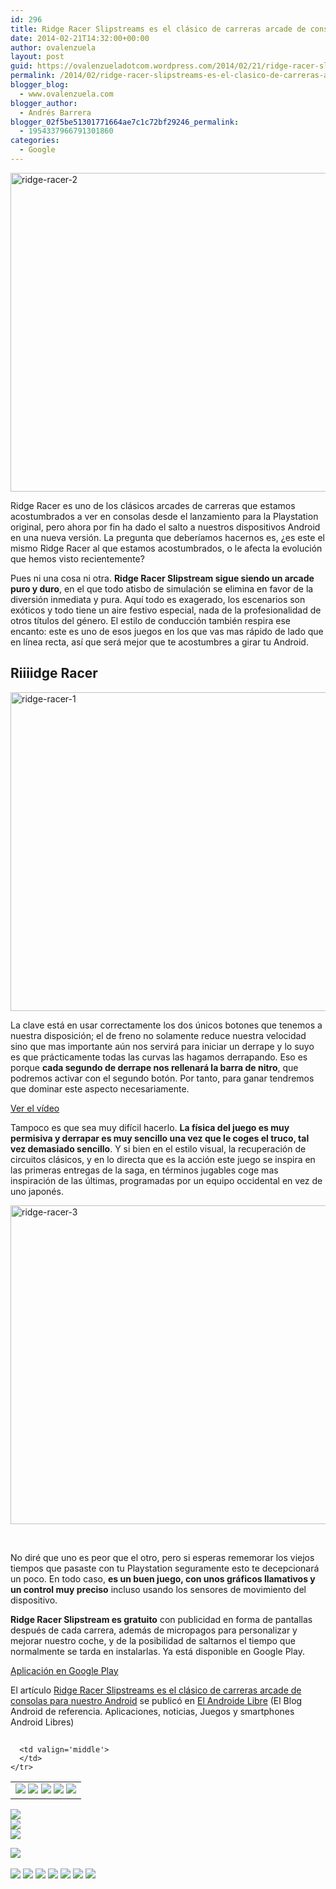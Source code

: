 ```yaml
---
id: 296
title: Ridge Racer Slipstreams es el clásico de carreras arcade de consolas para nuestro Android
date: 2014-02-21T14:32:00+00:00
author: ovalenzuela
layout: post
guid: https://ovalenzueladotcom.wordpress.com/2014/02/21/ridge-racer-slipstreams-es-el-clasico-de-carreras-arcade-de-consolas-para-nuestro-android
permalink: /2014/02/ridge-racer-slipstreams-es-el-clasico-de-carreras-arcade-de-consolas-para-nuestro-android.html
blogger_blog:
  - www.ovalenzuela.com
blogger_author:
  - Andrés Barrera
blogger_02f5be51301771664ae7c1c72bf29246_permalink:
  - 1954337966791301860
categories:
  - Google
---
```

<a href="http://www.elandroidelibre.com/2014/02/ridge-racer-slipstreams-es-el-clasico-de-carreras-arcade-de-consolas-para-nuestro-android.html/ridge-racer-2" rel="attachment wp-att-128100"><img class="aligncenter size-large wp-image-128100" alt="ridge-racer-2" src="http://www.elandroidelibre.com/wp-content/uploads/2014/02/ridge-racer-2-680x510.jpg" width="680" height="510" /></a>

Ridge Racer es uno de los clásicos arcades de carreras que estamos acostumbrados a ver en consolas desde el lanzamiento para la Playstation original, pero ahora por fin ha dado el salto a nuestros dispositivos Android en una nueva versión. La pregunta que deberíamos hacernos es, ¿es este el mismo Ridge Racer al que estamos acostumbrados, o le afecta la evolución que hemos visto recientemente?

Pues ni una cosa ni otra. **Ridge Racer Slipstream sigue siendo un arcade puro y duro**, en el que todo atisbo de simulación se elimina en favor de la diversión inmediata y pura. Aquí todo es exagerado, los escenarios son exóticos y todo tiene un aire festivo especial, nada de la profesionalidad de otros títulos del género. El estilo de conducción también respira ese encanto: este es uno de esos juegos en los que vas mas rápido de lado que en línea recta, así que será mejor que te acostumbres a girar tu Android.

## Riiiidge Racer

<a href="http://www.elandroidelibre.com/2014/02/ridge-racer-slipstreams-es-el-clasico-de-carreras-arcade-de-consolas-para-nuestro-android.html/ridge-racer-1" rel="attachment wp-att-128099"><img class="aligncenter size-large wp-image-128099" alt="ridge-racer-1" src="http://www.elandroidelibre.com/wp-content/uploads/2014/02/ridge-racer-1-680x510.jpg" width="680" height="510" /></a>

La clave está en usar correctamente los dos únicos botones que tenemos a nuestra disposición; el de freno no solamente reduce nuestra velocidad sino que mas importante aún nos servirá para iniciar un derrape y lo suyo es que prácticamente todas las curvas las hagamos derrapando. Eso es porque **cada segundo de derrape nos rellenará la barra de nitro**, que podremos activar con el segundo botón. Por tanto, para ganar tendremos que dominar este aspecto necesariamente.

[Ver el vídeo](http://www.elandroidelibre.com/2014/02/ridge-racer-slipstreams-es-el-clasico-de-carreras-arcade-de-consolas-para-nuestro-android.html)

Tampoco es que sea muy difícil hacerlo. **La física del juego es muy permisiva y derrapar es muy sencillo una vez que le coges el truco, tal vez demasiado sencillo**. Y si bien en el estilo visual, la recuperación de circuitos clásicos, y en lo directa que es la acción este juego se inspira en las primeras entregas de la saga, en términos jugables coge mas inspiración de las últimas, programadas por un equipo occidental en vez de uno japonés.

<a href="http://www.elandroidelibre.com/2014/02/ridge-racer-slipstreams-es-el-clasico-de-carreras-arcade-de-consolas-para-nuestro-android.html/ridge-racer-3" rel="attachment wp-att-128098"><img class="aligncenter size-large wp-image-128098" alt="ridge-racer-3" src="http://www.elandroidelibre.com/wp-content/uploads/2014/02/ridge-racer-3-680x510.jpg" width="680" height="510" /></a>

 

No diré que uno es peor que el otro, pero si esperas rememorar los viejos tiempos que pasaste con tu Playstation seguramente esto te decepcionará un poco. En todo caso, **es un buen juego, con unos gráficos llamativos y un control muy preciso** incluso usando los sensores de movimiento del dispositivo.

**Ridge Racer Slipstream es gratuito** con publicidad en forma de pantallas después de cada carrera, además de micropagos para personalizar y mejorar nuestro coche, y de la posibilidad de saltarnos el tiempo que normalmente se tarda en instalarlas. Ya está disponible en Google Play.

<a target="_blank" href="https://play.google.com/store/apps/details?id=com.namcobandaigames.ridgeracerss">Aplicación en Google Play</a>

El artículo [Ridge Racer Slipstreams es el clásico de carreras arcade de consolas para nuestro Android](http://www.elandroidelibre.com/2014/02/ridge-racer-slipstreams-es-el-clasico-de-carreras-arcade-de-consolas-para-nuestro-android.html) se publicó en [El Androide Libre](http://www.elandroidelibre.com) (El Blog Android de referencia. Aplicaciones, noticias, Juegos y smartphones Android Libres)


<img width="1" height="1" src="http://rss.feedsportal.com/c/34005/f/617036/s/3762fa81/sc/15/mf.gif" border="0" /> 

<div>
  <table border='0'>
    <tr>
      <td valign='middle'>
        <a href="http://share.feedsportal.com/share/twitter/?u=http%3A%2F%2Fwww.elandroidelibre.com%2F2014%2F02%2Fridge-racer-slipstreams-es-el-clasico-de-carreras-arcade-de-consolas-para-nuestro-android.html&t=Ridge+Racer+Slipstreams+es+el+cl%C3%A1sico+de+carreras+arcade+de+consolas+para+nuestro+Android" target="_blank"><img src="http://res3.feedsportal.com/social/twitter.png" border="0" /></a> <a href="http://share.feedsportal.com/share/facebook/?u=http%3A%2F%2Fwww.elandroidelibre.com%2F2014%2F02%2Fridge-racer-slipstreams-es-el-clasico-de-carreras-arcade-de-consolas-para-nuestro-android.html&t=Ridge+Racer+Slipstreams+es+el+cl%C3%A1sico+de+carreras+arcade+de+consolas+para+nuestro+Android" target="_blank"><img src="http://res3.feedsportal.com/social/facebook.png" border="0" /></a> <a href="http://share.feedsportal.com/share/linkedin/?u=http%3A%2F%2Fwww.elandroidelibre.com%2F2014%2F02%2Fridge-racer-slipstreams-es-el-clasico-de-carreras-arcade-de-consolas-para-nuestro-android.html&t=Ridge+Racer+Slipstreams+es+el+cl%C3%A1sico+de+carreras+arcade+de+consolas+para+nuestro+Android" target="_blank"><img src="http://res3.feedsportal.com/social/linkedin.png" border="0" /></a> <a href="http://share.feedsportal.com/share/gplus/?u=http%3A%2F%2Fwww.elandroidelibre.com%2F2014%2F02%2Fridge-racer-slipstreams-es-el-clasico-de-carreras-arcade-de-consolas-para-nuestro-android.html&t=Ridge+Racer+Slipstreams+es+el+cl%C3%A1sico+de+carreras+arcade+de+consolas+para+nuestro+Android" target="_blank"><img src="http://res3.feedsportal.com/social/googleplus.png" border="0" /></a> <a href="http://share.feedsportal.com/share/email/?u=http%3A%2F%2Fwww.elandroidelibre.com%2F2014%2F02%2Fridge-racer-slipstreams-es-el-clasico-de-carreras-arcade-de-consolas-para-nuestro-android.html&t=Ridge+Racer+Slipstreams+es+el+cl%C3%A1sico+de+carreras+arcade+de+consolas+para+nuestro+Android" target="_blank"><img src="http://res3.feedsportal.com/social/email.png" border="0" /></a>
      </td>
      
      <td valign='middle'>
      </td>
    </tr>
  </table>
</div>

[<img src="http://da.feedsportal.com/r/186530875165/u/49/f/617036/c/34005/s/3762fa81/sc/15/rc/1/rc.img" border="0" />](http://da.feedsportal.com/r/186530875165/u/49/f/617036/c/34005/s/3762fa81/sc/15/rc/1/rc.htm)  
[<img src="http://da.feedsportal.com/r/186530875165/u/49/f/617036/c/34005/s/3762fa81/sc/15/rc/2/rc.img" border="0" />](http://da.feedsportal.com/r/186530875165/u/49/f/617036/c/34005/s/3762fa81/sc/15/rc/2/rc.htm)  
[<img src="http://da.feedsportal.com/r/186530875165/u/49/f/617036/c/34005/s/3762fa81/sc/15/rc/3/rc.img" border="0" />](http://da.feedsportal.com/r/186530875165/u/49/f/617036/c/34005/s/3762fa81/sc/15/rc/3/rc.htm)

[<img src="http://da.feedsportal.com/r/186530875165/u/49/f/617036/c/34005/s/3762fa81/a2.img" border="0" />](http://da.feedsportal.com/r/186530875165/u/49/f/617036/c/34005/s/3762fa81/a2.htm)
<img width="1" height="1" src="http://pi.feedsportal.com/r/186530875165/u/49/f/617036/c/34005/s/3762fa81/a2t.img" border="0" /> 

<div>
  <a href="http://feeds.feedburner.com/~ff/elandroidelibre?a=v6AKaRcdV_4:wFBn3wgWpNM:ecdYMiMMAMM"><img src="http://feeds.feedburner.com/~ff/elandroidelibre?d=ecdYMiMMAMM" border="0" /></a> <a href="http://feeds.feedburner.com/~ff/elandroidelibre?a=v6AKaRcdV_4:wFBn3wgWpNM:V_sGLiPBpWU"><img src="http://feeds.feedburner.com/~ff/elandroidelibre?i=v6AKaRcdV_4:wFBn3wgWpNM:V_sGLiPBpWU" border="0" /></a> <a href="http://feeds.feedburner.com/~ff/elandroidelibre?a=v6AKaRcdV_4:wFBn3wgWpNM:7Q72WNTAKBA"><img src="http://feeds.feedburner.com/~ff/elandroidelibre?d=7Q72WNTAKBA" border="0" /></a> <a href="http://feeds.feedburner.com/~ff/elandroidelibre?a=v6AKaRcdV_4:wFBn3wgWpNM:dnMXMwOfBR0"><img src="http://feeds.feedburner.com/~ff/elandroidelibre?d=dnMXMwOfBR0" border="0" /></a> <a href="http://feeds.feedburner.com/~ff/elandroidelibre?a=v6AKaRcdV_4:wFBn3wgWpNM:yIl2AUoC8zA"><img src="http://feeds.feedburner.com/~ff/elandroidelibre?d=yIl2AUoC8zA" border="0" /></a> <a href="http://feeds.feedburner.com/~ff/elandroidelibre?a=v6AKaRcdV_4:wFBn3wgWpNM:qj6IDK7rITs"><img src="http://feeds.feedburner.com/~ff/elandroidelibre?d=qj6IDK7rITs" border="0" /></a> <a href="http://feeds.feedburner.com/~ff/elandroidelibre?a=v6AKaRcdV_4:wFBn3wgWpNM:I9og5sOYxJI"><img src="http://feeds.feedburner.com/~ff/elandroidelibre?d=I9og5sOYxJI" border="0" /></a>
</div>

<img src="http://feeds.feedburner.com/~r/elandroidelibre/~4/v6AKaRcdV_4" height="1" width="1" />